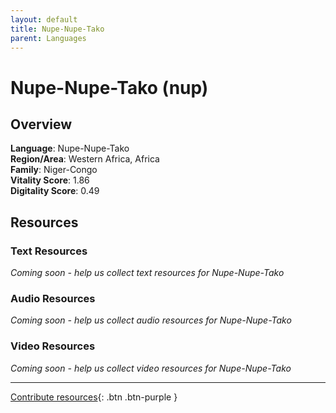 ```yaml
---
layout: default
title: Nupe-Nupe-Tako
parent: Languages
---
```


# Nupe-Nupe-Tako (nup)

## Overview

**Language**: Nupe-Nupe-Tako  
**Region/Area**: Western Africa, Africa  
**Family**: Niger-Congo  
**Vitality Score**: 1.86  
**Digitality Score**: 0.49  

## Resources

### Text Resources
*Coming soon - help us collect text resources for Nupe-Nupe-Tako*

### Audio Resources
*Coming soon - help us collect audio resources for Nupe-Nupe-Tako*

### Video Resources
*Coming soon - help us collect video resources for Nupe-Nupe-Tako*

---

[Contribute resources](https://fairtrain.github.io/){: .btn .btn-purple }
